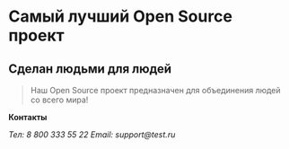 # Самый лучший Open Source проект

## Сделан людьми для людей

> Наш Open Source проект предназначен для объединения людей со всего мира!

**Контакты**

_Тел: 8 800 333 55 22_
_Email: support@test.ru_

